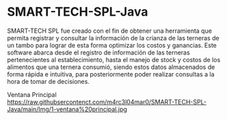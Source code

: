 # SMART-TECH-SPL-Java
SMART-TECH SPL fue creado con el fin de obtener una herramienta que permita registrar y consultar la información de la crianza de las terneras de un tambo para lograr de esta forma optimizar los costos y ganancias. Este software abarca desde el registro de información de las terneras pertenecientes al establecimiento, hasta el manejo de stock y costos de los alimentos que una ternera consumió, siendo estos datos almacenados de forma rápida e intuitiva, para posteriormente poder realizar consultas a la hora de tomar de decisiones.


Ventana Principal
https://raw.githubsercontenct.com/m4rc3l04mar0/SMART-TECH-SPL-Java/main/Img/1-ventana%20principal.jpg
